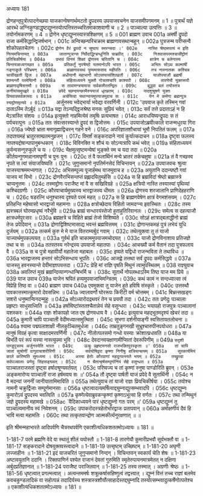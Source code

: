 अध्यायः 181

द्रोणहन्तृपुत्रोत्पादनेच्छया याजकान्वेषणार्थमटतो द्रुपदस्य उपयाजवचनेन याजसमीपगमनम् ॥ 1 ॥ पुत्रार्थं यज्ञे आरब्धे अग्निकुण्डाद्धृष्टद्युम्नस्योत्पत्तिस्तच्चरितमाकाशवाणी च ॥ 2 ॥ पाञ्चाल्या उत्पत्तिः ॥ 3 ॥ तयोर्नामकरणम् ॥ 4 ॥ द्रोणेन धृष्टद्युम्नस्यास्त्रशिक्षणम् ॥ 5 ॥
001	ब्राह्मण उवाच 
001a	अमर्षी द्रुपदो राजा कर्मसिद्धान्द्विजर्षभान् ।
001c	अन्विच्छन्परिचक्राम ब्राह्मणावसथान्बहून् ॥
002a	पुत्रजन्म परीप्सन्वै शोकोपहतचेतनः ।
002c	`द्रोणेन वैरं द्रुपदो न सुष्वाप स्मरन्सदा ।'
002e	नास्ति श्रेष्ठमपत्यं म इति नित्यमचिन्तयत् ॥
003a	जातान्पुत्रान्स निर्वेदाद्धिग्बन्धूनिति चाब्रवीत् ।
003c	निःश्वासपरमश्चासीद्द्रोणं प्रतिचिकीर्षया ॥
004a	प्रभावं विनयं शिक्षां द्रोणस्य चरितानि च ।
004c	क्षात्रेण च बलेनास्य चिन्तयन्नाध्यगच्छत ॥
005a	प्रतिकर्तुं नृपश्रेष्ठो यतमानोऽपि भारत ।
005c	अभितः सोऽथ कल्माषीं गङ्गाकूले परिभ्रमन् ॥
006a	ब्राह्मणावसथं पुम्यमाससाद महीपतिः ।
006c	तत्र नास्नातकः कश्चिन्न चासीदव्रती द्विजः ॥
007a	अधीयानौ महाभागौ सोऽपश्यत्संशितव्रतौ ।
007c	याजोपयाजौ ब्रह्मर्षी शाम्यन्तौ परमेष्ठिनौ ॥
008a	संहिताध्ययने युक्तौ गोत्रतश्चापि काश्यपौ ।
008c	तारणेयौ युक्तरूपौ ब्राह्मणावृषिसत्तमौ ॥
009a	स तावामन्त्रयामास सर्वकामैरतन्द्रितः ।
009c	बुद्ध्वा बलं तयोस्तत्र कनीयांसमुपह्वरे ॥
010a	प्रपेदे च्छन्दयन्कामैरुपयाजं धृतव्रतम् ।
010c	पादशुश्रूषणे युक्तः प्रियवाक्सर्वकामदः ॥
011a	अर्चयित्वा यथान्यायमुपयाजमुवाच सः ।
011c	येन मे कर्मणा ब्रह्मन्पुत्रः स्याद्द्रोणमृत्यवे ॥
012a	`अर्जुनस्य भवेद्भार्या भवेद्या वरवर्णिनी ।
012c	'उपयाज कृते तस्मिन् गवां दाताऽस्मि तेऽर्बुदं ॥
013a	यद्वा तेऽन्यद्द्विजश्रेष्ठ मनसः सुप्रियं भवेत् ।
013c	सर्वं तत्ते प्रदाताऽहं न हि मेऽत्रास्ति संशयः ॥
014a	इत्युक्तो नाहमित्येवं तमृषिः प्रत्यभाषत ।
014c	आराधयिष्यन्द्रुपदः स तं पर्यचरत्पुनः ॥
015a	ततः संवत्सरस्यान्ते द्रुपदं स द्विजोत्तमः ।
015c	उपयाजोऽब्रवीत्काले राजन्मधुरया गिरा ॥
016a	ज्येष्ठो भ्राता ममागृह्माद्विचरन् गहने वने ।
016c	अपरिज्ञातशौचायां भूमौ निपतितं फलम् ॥
017a	तदपश्यमहं भ्रातुरसाम्प्रतमनुव्रजन् ।
017c	विमर्शं सङ्करादाने नायं कुर्यात्कदाचन ॥
018a	दृष्ट्वा फलस्य नापश्यद्दोषान्पापानुबन्धकान् ।
018c	विविनक्ति न शौचं यः सोऽन्यत्रापि कथं भवेत् ॥
019a	संहिताध्ययनं कुर्वन्वसन्गुरुकुले च यः ।
019c	भैक्षमुत्सृष्टमन्येषां भुङ्क्ते स्म च यदा तदा ॥
020a	कीर्तयन्गुणमन्नानामघृणी च पुनः पुनः ।
020c	तं वै फलार्थिनं मन्ये भ्रातरं तर्कचक्षुषा ॥
021a	तं वै गच्छस्व नृपते स त्वां संयाजयिष्यति ।
021c	जुगुप्समानो नृपतिर्मनसेदं विचिन्तयन् ॥
022a	उपयाजवचः श्रुत्वा याजस्याश्रममभ्यगात् ।
022c	अभिसम्पूज्य पूजार्हमथ याजमुवाच ह ॥
023a	अयुतानि ददान्यष्टौ गवां याजय मां विभो ।
023c	द्रोणवैराभिसन्तप्तं प्रह्लादयितुमर्हसि ॥
024a	स हि ब्रह्मविदां श्रेष्ठो ब्रह्मास्त्रे चाप्यनुत्तमः ।
024c	तस्माद्द्रोणः पराजैष्ट मां वै स सखिविग्रहे ॥
025a	क्षत्रियो नास्ति तस्यास्यां पृथिव्यां कश्चिदग्रणीः ।
025c	कौरवाचार्यमुख्यस्य भारद्वाजस्य धीमतः ॥
026a	द्रोणस्य शरजालानि प्राणिदेहहराणि च ।
026c	षडरत्नि धनुश्चास्य दृश्यते परमं महत् ॥
027a	स हि ब्राह्मणवेषेण क्षात्रं वेगमशंसयम् ।
027c	प्रतिहन्ति महेष्वासो भारद्वाजो महामनाः ॥
028a	क्षत्रोच्छेदाय विहितो जामदग्न्य इवास्थितः ।
028c	तस्य ह्यस्त्रबलं घोरमप्रधृष्यं नरैर्भुवि ॥
029a	ब्राह्मं सन्धारयंस्तेजो हुताहुतिरिवानलः ।
029c	समेत्य स दहत्याजौ क्षात्रधर्मपुरःसरः ॥
030a	ब्रह्मक्षत्रे च विहिते ब्राह्मं तेजो विशिष्यते ।
030c	सोऽहं क्षात्राद्बलाद्धीनो ब्राह्मं तेजः प्रपेदिवान् ॥
031a	द्रोणाद्विशिष्टमासाद्य भवन्तं ब्रह्मवित्तमम् ।
031c	द्रोणान्तकमहं पुत्रं लभेयं युधि दुर्जयम् ॥
032a	तत्कर्म कुरु मे मे याज वितराम्यर्बुदं गवाम् ।
032c	तथेत्युक्त्वा तु तं याजो याज्यार्थमुपकल्पयत् ॥
033a	गुर्वर्थ इति चाकाममुपयाजमचोदयत् ।
033c	याजो द्रोणविनाशाय प्रतिजज्ञे तथा च सः ॥
034a	ततस्तस्य नरेन्द्रस्य उपयाजो महातपाः ।
034c	आचख्यौ कर्म वैतानं तदा पुत्रफलाय वै ॥
035a	स च पुत्रो महावीर्यो महातेजा महाबलः ।
035c	इष्यते यद्विधो राजन्भविता ते तथाविधः ॥
036a	भारद्वाजस्य हन्तारं सोऽभिसन्धाय भूपतिः ।
036c	आजह्वे तत्तथा सर्वं द्रुपदः कर्मसिद्धये ॥
037a	याजस्तु हवनस्यान्ते देवीमाज्ञापयत्तदा ।
037c	प्रेहि मां राज्ञि पृषति मिथुनं त्वामुपस्थितम् ॥
038	राज्ञ्युवाच 
038a	अवलिप्तं मुखं ब्रह्मन्दिव्यान्गन्धान्बिभर्मि च ।
038c	सूतार्थे नोपलब्धाऽस्मि तिष्ठ याज मम प्रिये ॥
039	याज उवाच 
039a	याजेन श्रपितं हव्यमुपयाजाभिमन्त्रितम् ।
039c	कथं कामं न सन्दध्यात्सा त्वं विप्रेहि तिष्ठ वा ॥
040	ब्राह्मण उवाच 
040a	एवमुक्त्वा तु याजेन हुते हविषि संस्कृते ।
040c	उत्तस्थौ पावकात्तस्मात्कुमारो देवसन्निभः ॥
041a	ज्वालावर्णो घोररूपः किरीटी वर्म चोत्तमम् ।
041c	बिभ्रत्सखड्गः सशरो धनुष्मान्विनदन्मुहुः ॥
042a	सोऽध्यारोदद्रथवरं तेन च प्रययौ तदा ।
042c	ततः प्रणेदुः पञ्चालाः प्रहृष्टाः साधुसाध्विति ॥
043a	हर्षाविष्टांस्ततश्चैतान्नेयं सेहे वसुन्धरा ।
043c	भयापहो राजपुत्रः पञ्चालानां यशस्करः ॥
044a	राज्ञः शोकापहो जात एष द्रोणवधाय वै ।
044c	इत्युवाच महद्भूतमदृश्यं खेचरं तदा ॥
045a	कुमारी चापि पाञ्चाली वेदीमध्यात्समुत्थिता ।
045c	सुभगा दर्शनीयाङ्गी स्वसितायतलोचना ॥
046a	श्यामा पद्मपलाशाक्षी नीलकुञ्चितमूर्धजा ।
046c	ताम्रतुङ्गनखी सुभ्रूश्चारुपीनपयोधरा ॥
047a	मानुषं विग्रहं कृत्वा साक्षादमरवर्णिनी ।
047c	नीलोत्पलसमो गन्धो यस्याः क्रोशात्प्रधावति ॥
048a	या बिभर्ति परं रूपं यस्या नास्त्युपमा भुवि ।
048c	देवदानवयक्षाणामीप्सितां देवरूपिणीम् ॥
049a	`सदृशी पाण्डुपुत्रस्य अर्जुनस्येति भारत ।
049c	ऊचुः प्रहृष्टमनसो राजभक्तिपुरस्कृताः ॥'
050a	तां चापि जातां सुश्रोणीं वागुवाचाशरीरिणी ।
050c	सर्वयोषिद्वरा कृष्णा निनीषुः क्षत्रियान्क्षयम् ॥
051a	सुरकार्यमियं काले करिष्यति सुमध्यमा ।
051c	अस्या हेतोः कौरवाणां महदुत्पत्स्यते भयम् ॥
052a	तच्छ्रुत्वा सर्वपञ्चालाः प्रणेदुः सिंहसङ्घवत् ।
052c	न चैतान्हर्षसम्पूर्णानियं सेहे वसुन्धरा ॥
053a	`पाञ्चालराजस्तां दृष्ट्वा हर्षादश्रूण्यवर्तयत् ।
053c	परिष्वज्य च तां कृष्णां स्नुषा पाण्डोरिति ब्रुवन् ।
053e	अङ्कमारोप्य पाञ्चालीं राजा हर्षमवाप सः ॥'
054a	तौ दृष्ट्वा पार्षती याजं प्रपेदे वै सुतार्थिनी ।
054c	न वै मदन्यां जननीं जानीयातामिमाविति ॥
055a	तथेत्युवाच तां याजो राज्ञः प्रियचिकीर्षया ।
055c	तयोश्च नामनी चक्रुर्द्विजाः सम्पूर्णमानसाः ॥
056a	धृष्टत्वादत्यमर्षित्वाद्द्युम्नाद्युत्सम्भवादपि ।
056c	धृष्टद्युम्नः कुमारोऽयं द्रुपदस्य भवत्विति ॥
057a	कृष्णेत्येवाब्रुवकन्कृष्णां कृष्णाऽभूत्सा हि वर्णतः ।
057c	तथा तन्मिथुनं जज्ञे द्रुपदस्य महामखे ॥
058ac	`वैदिकाध्ययने पारं धृष्टद्युम्नो गतः परम् ॥'
059a	धृष्टद्युम्नं तु पाञ्चाल्यमानीय स्वं निवेशनम् ।
059c	उपाकरोदस्त्रहेतोर्भारद्वाजः प्रतापवान् ॥
060a	अमोक्षणीयं दैवं हि भावि मत्वा महामतिः ।
060c	तथा तत्कृतवान्द्रोण आत्मकीर्त्यनुरक्षणात् ॥ ॥

इति श्रीमन्महाभारते आदिपर्वणि चैत्ररथपर्वणि एकाशीत्यधिकशततमोऽध्यायः ॥ 181 ॥

1-181-7 परमे ब्रह्मणि वेदे वा स्थातुं शीलं ययोस्तौ ॥ 
1-181-8 तारणेयौ कुमारीप्रभवौ सूर्यभक्तौ वा ॥ 
1-181-17 सङ्करादाने दोषयुक्तवस्त्वादाने ॥ 
1-181-19 उत्सृष्टम् उच्छिष्टम् ॥ 1-181-20 अघृणी लज्जाहीनः ॥ 
1-181-21 इदं याजचरितं जुगुप्समानो निन्दन् । विचिन्तयन् स्वकार्यं चेति शेषः ॥ 
1-181-23 अष्टावयुतानि ददानि । रिक्तपाणिर्न पश्येत राजानं देवतां गुरुमिति स्मृतेरुपायनमात्रमेतत् न दक्षिणा अर्बुदप्रतिज्ञानात् ॥
 1-181-24 पराजैष्ट पराजितवान् ॥
 1-181-25 तस्य तस्मात् । अग्रणीः श्रेष्ठः ॥ 
1-181-56 धृष्टत्वात् प्रगल्भत्वात् । अत्यन्तममर्षः शत्रूत्कर्षासहिष्णुत्वं तद्वत्त्वात् । द्युम्नं वित्तं तच्च राज्ञां बलमेव कवचकुण्डलादिकं वा सहोत्पन्नं तदादिर्यस्य शस्त्रास्त्रशौर्योत्साहादेस्तद्द्युम्नादि तस्योत्सम्भवादुत्कर्षेणोत्पत्तेश्च ॥ एकाशीत्यधिकशततमोऽध्यायः ॥ 181 ॥
